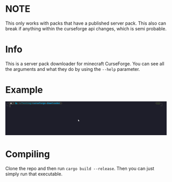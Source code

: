 # **NOTE**
This only works with packs that have a published server pack.
This also can break if anything within the curseforge api changes, which is semi probable.

# Info
This is a server pack downloader for minecraft CurseForge.
You can see all the arguments and what they do by using the ``--help`` parameter.

# Example
<img src="media/example.gif">

# Compiling
Clone the repo and then run `cargo build --release`.
Then you can just simply run that executable.